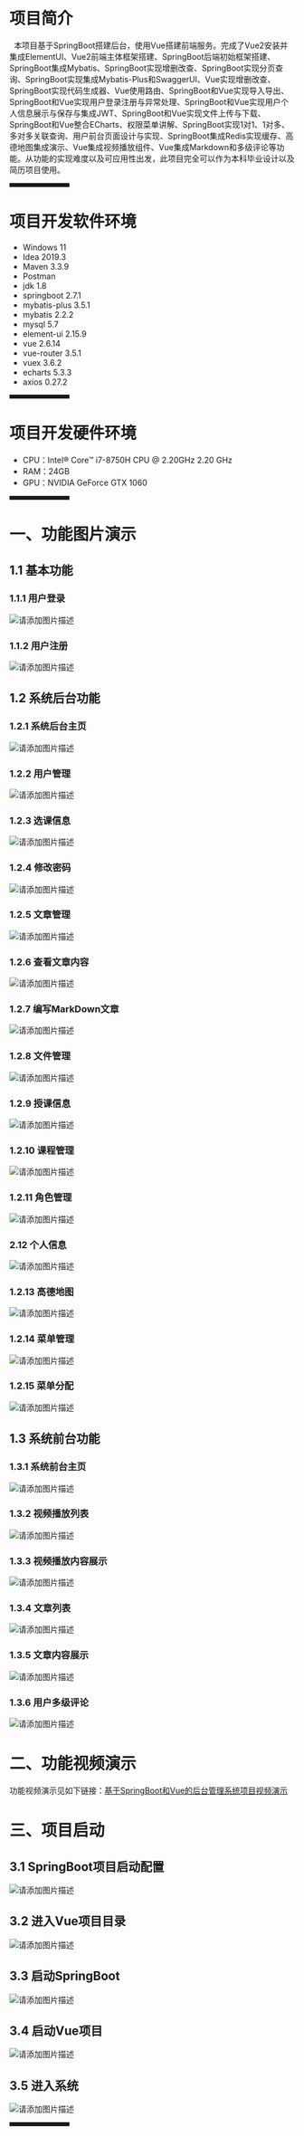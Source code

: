 # 项目简介
&nbsp;&nbsp;本项目基于SpringBoot搭建后台，使用Vue搭建前端服务。完成了Vue2安装并集成ElementUI、Vue2前端主体框架搭建、SpringBoot后端初始框架搭建、SpringBoot集成Mybatis、SpringBoot实现增删改查、SpringBoot实现分页查询、SpringBoot实现集成Mybatis-Plus和SwaggerUI、Vue实现增删改查、SpringBoot实现代码生成器、Vue使用路由、SpringBoot和Vue实现导入导出、SpringBoot和Vue实现用户登录注册与异常处理、SpringBoot和Vue实现用户个人信息展示与保存与集成JWT、SpringBoot和Vue实现文件上传与下载、SpringBoot和Vue整合ECharts、权限菜单讲解、SpringBoot实现1对1、1对多、多对多关联查询、用户前台页面设计与实现、SpringBoot集成Redis实现缓存、高德地图集成演示、Vue集成视频播放组件、Vue集成Markdown和多级评论等功能。从功能的实现难度以及可应用性出发，此项目完全可以作为本科毕业设计以及简历项目使用。
<hr style=" border:solid; width:100px; height:1px;" color=#000000 size=1">

# 项目开发软件环境
- Windows 11
- Idea 2019.3
- Maven 3.3.9
- Postman
- jdk 1.8
- springboot 2.7.1
- mybatis-plus 3.5.1
- mybatis 2.2.2
- mysql 5.7
- element-ui 2.15.9
- vue 2.6.14
- vue-router 3.5.1
- vuex 3.6.2
- echarts 5.3.3
- axios 0.27.2
<hr style=" border:solid; width:100px; height:1px;" color=#000000 size=1">

# 项目开发硬件环境
- CPU：Intel® Core™ i7-8750H CPU @ 2.20GHz 2.20 GHz
- RAM：24GB
- GPU：NVIDIA GeForce GTX 1060
<hr style=" border:solid; width:100px; height:1px;" color=#000000 size=1">

# 一、功能图片演示
## 1.1 基本功能
### 1.1.1 用户登录
![请添加图片描述](https://img-blog.csdnimg.cn/37ef90abc9ef4ba38a8bef8497fce8a8.png#pic_center)
### 1.1.2 用户注册
![请添加图片描述](https://img-blog.csdnimg.cn/62233b3f809542d2a9f8377ca158e25b.png#pic_center)
## 1.2 系统后台功能
### 1.2.1 系统后台主页
![请添加图片描述](https://img-blog.csdnimg.cn/47dedd87cf3c44fa816f8347ee67f838.png#pic_center)
### 1.2.2 用户管理
![请添加图片描述](https://img-blog.csdnimg.cn/4109dfa1961e41a796a959e126a59cf6.png#pic_center)
### 1.2.3 选课信息
![请添加图片描述](https://img-blog.csdnimg.cn/73da1230a5db4c1a85a86cc338f022d7.png#pic_center)
### 1.2.4 修改密码
![请添加图片描述](https://img-blog.csdnimg.cn/ab64a70ce4c04d0b87b99876dea03b7b.png#pic_center)
### 1.2.5 文章管理
![请添加图片描述](https://img-blog.csdnimg.cn/a380d3ecc7674e3c8aac8bc4f17426f1.png#pic_center)
### 1.2.6 查看文章内容
![请添加图片描述](https://img-blog.csdnimg.cn/830dd7eb91a64abf9b0eb436d193447f.png#pic_center)

### 1.2.7 编写MarkDown文章
![请添加图片描述](https://img-blog.csdnimg.cn/f6043208d4fa424996cec8b74f05ff9b.png#pic_center)
### 1.2.8 文件管理
![请添加图片描述](https://img-blog.csdnimg.cn/c4610021914c42f3b0f3f7fc8014adad.png)
### 1.2.9 授课信息
![请添加图片描述](https://img-blog.csdnimg.cn/7d4fc0206df2483fb53e56ff3aa02b96.png)
### 1.2.10 课程管理
![请添加图片描述](https://img-blog.csdnimg.cn/d18eec63507d48c3884874802d56d7e3.png)
### 1.2.11 角色管理
![请添加图片描述](https://img-blog.csdnimg.cn/01bfc5914223468eb8e27c6b4c034512.png)
### 2.12 个人信息
![请添加图片描述](https://img-blog.csdnimg.cn/6125838d83d6468c9a609d485224d872.png)
### 1.2.13 高德地图
![请添加图片描述](https://img-blog.csdnimg.cn/984f429551f9417a9a343ddeeb864ea1.png)
### 1.2.14 菜单管理
![请添加图片描述](https://img-blog.csdnimg.cn/e0a7a3353edb439385b6a9018a62bacc.png)
### 1.2.15 菜单分配
![请添加图片描述](https://img-blog.csdnimg.cn/0fbc32c16ca3424a9d96c63e088a7d09.png)
## 1.3 系统前台功能
### 1.3.1 系统前台主页
![请添加图片描述](https://img-blog.csdnimg.cn/0b44c856e5bb49049997852cf6fb4ef7.png)
### 1.3.2 视频播放列表
![请添加图片描述](https://img-blog.csdnimg.cn/c7e8268bf87c4e759e0d67b778e13d35.png)
### 1.3.3 视频播放内容展示
![请添加图片描述](https://img-blog.csdnimg.cn/9ed11c9dcdfc4a6f83a09598e6972402.png)
### 1.3.4 文章列表
![请添加图片描述](https://img-blog.csdnimg.cn/93374e5e9a08488280e1d76fb9d9a6ba.png)
### 1.3.5 文章内容展示
![请添加图片描述](https://img-blog.csdnimg.cn/35064232ad194dda8962fe4ab8914192.png)
### 1.3.6 用户多级评论
![请添加图片描述](https://img-blog.csdnimg.cn/6efd630eb2394b8bbe5bef7648635469.png)
# 二、功能视频演示

功能视频演示见如下链接：[基于SpringBoot和Vue的后台管理系统项目视频演示](https://live.csdn.net/v/247792)

# 三、项目启动
## 3.1 SpringBoot项目启动配置
![请添加图片描述](https://img-blog.csdnimg.cn/f6c0eeef11ea409b8d12aea7e542d4c1.png)

## 3.2 进入Vue项目目录
![请添加图片描述](https://img-blog.csdnimg.cn/1cc2d8b3cdae49daadfc8c9243896132.png)

## 3.3 启动SpringBoot
![请添加图片描述](https://img-blog.csdnimg.cn/6ab63242d8f548a38bb6907908c672d6.png)

## 3.4 启动Vue项目
![请添加图片描述](https://img-blog.csdnimg.cn/30dc0f881eb34681965a079ca0bd4616.png)

## 3.5 进入系统
![请添加图片描述](https://img-blog.csdnimg.cn/bd3e7d139d2b487b8ef26311ac5b74f3.png)

<hr style=" border:solid; width:100px; height:1px;" color=#000000 size=1">
